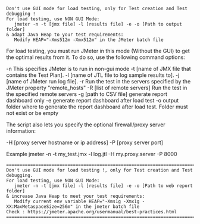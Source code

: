 
```
Don't use GUI mode for load testing, only for Test creation and Test debugging !
For load testing, use NON GUI Mode:
   jmeter -n -t [jmx file] -l [results file] -e -o [Path to output folder]
& adapt Java Heap to your test requirements:
   Modify HEAP="-Xms512m -Xmx512m" in the JMeter batch file
```


For load testing, you must run JMeter in this mode (Without the GUI) to get the optimal results from it. To do so, use the following command options:

-n This specifies JMeter is to run in non-gui mode
-t [name of JMX file that contains the Test Plan].
-l [name of JTL file to log sample results to].
-j [name of JMeter run log file].
-r Run the test in the servers specified by the JMeter property "remote_hosts"
-R [list of remote servers] Run the test in the specified remote servers
-g [path to CSV file] generate report dashboard only
-e generate report dashboard after load test
-o output folder where to generate the report dashboard after load test. Folder must not exist or be empty

The script also lets you specify the optional firewall/proxy server information:

-H [proxy server hostname or ip address]
-P [proxy server port]

Example
jmeter -n -t my_test.jmx -l log.jtl -H my.proxy.server -P 8000


```
================================================================================
Don't use GUI mode for load testing !, only for Test creation and Test debugging.
For load testing, use NON GUI Mode:
   jmeter -n -t [jmx file] -l [results file] -e -o [Path to web report folder]
& increase Java Heap to meet your test requirements:
   Modify current env variable HEAP="-Xms1g -Xmx1g -XX:MaxMetaspaceSize=256m" in the jmeter batch file
Check : https://jmeter.apache.org/usermanual/best-practices.html
================================================================================
```

